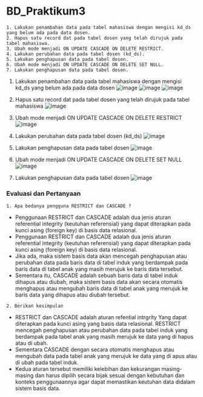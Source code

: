 # BD_Praktikum3
```
1. Lakukan penambahan data pada tabel mahasiswa dengan mengisi kd_ds yang belum ada pada data dosen. 
2. Hapus satu record dat pada tabel dosen yang telah dirujuk pada tabel mahasiswa. 
3. Ubah mode menjadi ON UPDATE CASCADE ON DELETE RESTRICT. 
4. Lakukan perubahan data pada tabel dosen (kd_ds). 
5. Lakukan penghapusan data pada tabel dosen. 
6. Ubah mode menjadi ON UPDATE CASCADE ON DELETE SET NULL.
7. Lakukan penghapusan data pada tabel dosen.
```
1. Lakukan penambahan data pada tabel mahasiswa dengan mengisi kd_ds yang belum ada pada data dosen
![image](https://github.com/RadjaAzukio/BD_Praktikum3/assets/115551911/ef5e10a7-415c-4d1a-87ea-7f0148bca02c)
![image](https://github.com/RadjaAzukio/BD_Praktikum3/assets/115551911/fdcc86aa-7108-4065-9bfc-c89b0072642c)
![image](https://github.com/RadjaAzukio/BD_Praktikum3/assets/115551911/b8bea4ed-223e-43de-b3e3-8c24ae568fdc)

2. Hapus satu record dat pada tabel dosen yang telah dirujuk pada tabel mahasiswa
![image](https://github.com/RadjaAzukio/BD_Praktikum3/assets/115551911/1a6608f8-497c-451a-97de-136c59bcdb1d)

3. Ubah mode menjadi ON UPDATE CASCADE ON DELETE RESTRICT
![image](https://github.com/RadjaAzukio/BD_Praktikum3/assets/115551911/ea5444b6-da7e-43ec-9b6f-3a837ac8fa7b)

4. Lakukan perubahan data pada tabel dosen (kd_ds)
![image](https://github.com/RadjaAzukio/BD_Praktikum3/assets/115551911/7f3fea68-df12-4b68-8858-5b9c815e3139)

5. Lakukan penghapusan data pada tabel dosen 
![image](https://github.com/RadjaAzukio/BD_Praktikum3/assets/115551911/01973ea9-62b0-45fc-871e-d697c19404f3)

6. Ubah mode menjadi ON UPDATE CASCADE ON DELETE SET NULL
![image](https://github.com/RadjaAzukio/BD_Praktikum3/assets/115551911/6f9edbee-7897-4bce-a05f-28b3a6108b60)

7. Lakukan penghapusan data pada tabel dosen
![image](https://github.com/RadjaAzukio/BD_Praktikum3/assets/115551911/35979de6-cccf-407f-a70e-fe323a2c06dc)

### Evaluasi dan Pertanyaan
```
1. Apa bedanya pengguna RESTRICT dan CASCADE ?
```
- Penggunaan RESTRICT dan CASCADE adalah dua jenis aturan referential integrity (keutuhan referensial) yang dapat diterapkan pada kunci asing (foreign key) di basis data relasional.
- Penggunaan RESTRICT dan CASCADE adalah dua jenis aturan referential integrity (keutuhan referensial) yang dapat diterapkan pada kunci asing (foreign key) di basis data relasional.
- Jika ada, maka sistem basis data akan mencegah penghapusan atau perubahan data pada baris data di tabel induk yang berdampak pada baris data di tabel anak yang masih merujuk ke baris data tersebut.
- Sementara itu, CASCADE adalah sebuah baris data di tabel induk dihapus atau diubah, maka sistem basis data akan secara otomatis menghapus atau mengubah baris data di tabel anak yang merujuk ke baris data yang dihapus atau diubah tersebut.
```
2. Berikan kesimpulan
```
- RESTRICT dan CASCADE adalah aturan refential intrgrity Yang dapat diterapkan pada kunci asing yang basis data relasional. RESTRICT mencegah penghapusan atau perubahan data pada tabel induk yang berdampak pada tabel anak yang masih merujuk ke data yang di hapus atau di ubah.
- Sementara CASCADE dengan secara otomatis menghapus atau mengubah data pada tabel anak yang merujuk ke data yang di apus atau di ubah pada tabel induk.
- Kedua aturan tersebut memiliki kelebihan dan kekurangan masing-masing dan harus dipilih secara bijak sesuai dengan kebutuhan dan konteks penggunaannya agar dapat memastikan keutuhan data didalam sistem basis data.
